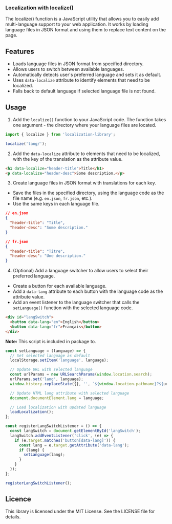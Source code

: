 ### Localization with localize()

The localize() function is a JavaScript utility that allows you to easily add multi-language support to your web application. It works by loading language files in JSON format and using them to replace text content on the page.

## Features

- Loads language files in JSON format from specified directory.
- Allows users to switch between available languages.
- Automatically detects user's preferred language and sets it as default.
- Uses `data-localize` attribute to identify elements that need to be localized.
- Falls back to default language if selected language file is not found.

## Usage

1. Add the `localize()` function to your JavaScript code. The function takes one argument - the directory where your language files are located.

```JavaScript
import { localize } from 'localization-library';

localize('lang/');
```

2. Add the `data-localize` attribute to elements that need to be localized, with the key of the translation as the attribute value.

```HTML
<h1 data-localize="header-title">Title</h1>
<p data-localize="header-desc">Some description.</p>
```

3. Create language files in JSON format with translations for each key.
  - Save the files in the specified directory, using the language code as the file name (e.g. `en.json`, `fr.json`, etc.).
  - Use the same keys in each language file.

```json
// en.json
{
  "header-title": "Title",
  "header-desc": "Some description."
}

// fr.json
{
  "header-title": "Titre",
  "header-desc": "Une description."
}
```

4. (Optional) Add a language switcher to allow users to select their preferred language.
  - Create a button for each available language.
  - Add a `data-lang` attribute to each button with the language code as the attribute value.
  - Add an event listener to the language switcher that calls the `setLanguage()` function with the selected language code.

```html
<div id="langSwitch">
  <button data-lang="en">English</button>
  <button data-lang="fr">Français</button>
</div>
```

**Note:** This script is included in package to.
```JavaScript
const setLanguage = (language) => {
  // Set selected language as default
  localStorage.setItem('language', language);

  // Update URL with selected language
  const urlParams = new URLSearchParams(window.location.search);
  urlParams.set('lang', language);
  window.history.replaceState({}, '', `${window.location.pathname}?${urlParams}`);

  // Update HTML lang attribute with selected language
  document.documentElement.lang = language;

  // Load localization with updated language
  loadLocalization();
};

const registerLangSwitchListener = () => {
  const langSwitch = document.getElementById('langSwitch');
  langSwitch.addEventListener('click', (e) => {
    if (e.target.matches('button[data-lang]')) {
      const lang = e.target.getAttribute('data-lang');
      if (lang) {
        setLanguage(lang);
      }
    }
  });
};

registerLangSwitchListener();
```

## Licence

This library is licensed under the MIT License. See the LICENSE file for details.

